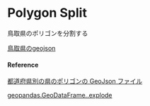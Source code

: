 Polygon Split
===============


鳥取県のポリゴンを分割する

[鳥取県のgeojson](https://github.com/ohwada/World_Countries/blob/main/geojson/japan_prefectures/geojson/tottori.geojson)


#### Reference

[都道府県別の県のポリゴンの GeoJson ファイル](https://github.com/ohwada/World_Countries/tree/main/geojson/japan_prefectures)

[geopandas.GeoDataFrame..explode](https://geopandas.org/en/stable/docs/reference/api/geopandas.GeoDataFrame.explode.html)
